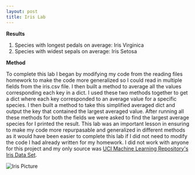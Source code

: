 ```yaml
---
layout: post
title: Iris Lab
---
```

**Results**
1. Species with longest pedals on average: Iris Virginica
2. Species with widest sepals on average: Iris Setosa  

**Method**  

To complete this lab I began by modifying my code from the reading files homework to make the code more generalized so I could read in multiple fields from the iris.csv file. I then built a method to average all the values corresponding each key in a dict. I used these two methods together to get a dict where each key corresponded to an average value for a specific species. I then built a method to take this simplified averaged dict and output the key that contained the largest averaged value. After running all these methods for both the fields we were asked to find the largest average species for I printed the result. This lab was an important lesson in ensuring to make my code more repurpasable and generalized in different methods as it would have been easier to complete this lab if I did not need to modify the code I had already written for my homework. I did not work with anyone for this project and my only source was [UCI Machine Learning Repository's Iris Data Set](https://archive.ics.uci.edu/ml/datasets/Iris).  

![Iris Picture](https://upload.wikimedia.org/wikipedia/commons/thumb/4/49/Iris_germanica_%28Purple_bearded_Iris%29%2C_Wakehurst_Place%2C_UK_-_Diliff.jpg/440px-Iris_germanica_%28Purple_bearded_Iris%29%2C_Wakehurst_Place%2C_UK_-_Diliff.jpg)
